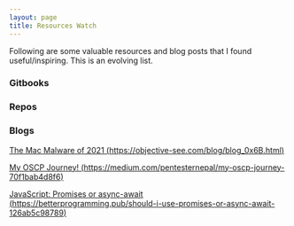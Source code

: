 ```yaml
---
layout: page
title: Resources Watch
---
```

Following are some valuable resources and blog posts that I found useful/inspiring. This is an evolving list.

### Gitbooks


### Repos

### Blogs
[The Mac Malware of 2021 (https://objective-see.com/blog/blog_0x6B.html)](https://objective-see.com/blog/blog_0x6B.html)

[My OSCP Journey! (https://medium.com/pentesternepal/my-oscp-journey-70f1bab4d8f6)](https://medium.com/pentesternepal/my-oscp-journey-70f1bab4d8f6)

[JavaScript: Promises or async-await (https://betterprogramming.pub/should-i-use-promises-or-async-await-126ab5c98789)](https://betterprogramming.pub/should-i-use-promises-or-async-await-126ab5c98789)